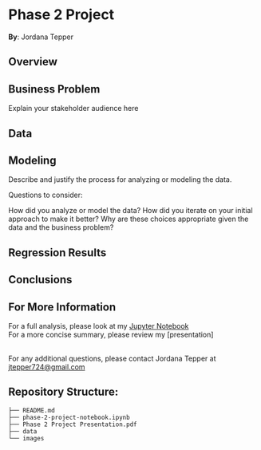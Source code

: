 # Phase 2 Project

**By**: Jordana Tepper

## Overview

## Business Problem
Explain your stakeholder audience here

## Data

## Modeling

Describe and justify the process for analyzing or modeling the data.

Questions to consider:

How did you analyze or model the data?
How did you iterate on your initial approach to make it better?
Why are these choices appropriate given the data and the business problem?

## Regression Results

## Conclusions

## For More Information

For a full analysis, please look at my [Jupyter Notebook](./phase-2-project-notebook.ipynb)
<br /> For a more concise summary, please review my [presentation]

<br />
For any additional questions, please contact Jordana Tepper at <a href="mailto:jtepper724@gmail.com">jtepper724@gmail.com</a> 

## Repository Structure:

```
├── README.md                           
├── phase-2-project-notebook.ipynb   
├── Phase 2 Project Presentation.pdf         
├── data                                
└── images    
